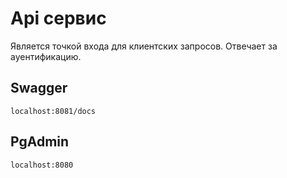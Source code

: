 # Api сервис

Является точкой входа для клиентских запросов. Отвечает за ауентификацию.

## Swagger

```
localhost:8081/docs
```

## PgAdmin

```
localhost:8080
```
